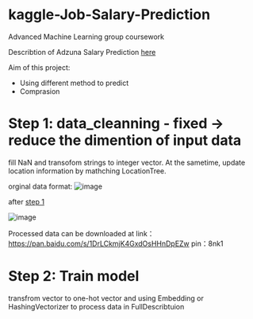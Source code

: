 # kaggle-Job-Salary-Prediction
Advanced Machine Learning group coursework

Describtion of Adzuna Salary Prediction [here](https://www.kaggle.com/c/job-salary-prediction)

Aim of this project:
*    Using different method to predict
*    Comprasion

# Step 1: data_cleanning - fixed -> reduce the dimention of input data

fill NaN and transofom strings to integer vector. At the sametime, update location information by mathching LocationTree.

orginal data format: 
![image](https://raw.githubusercontent.com/Trouble404/kaggle-Job-Salary-Prediction/master/readme_pic/word.PNG)

after [step 1](https://github.com/Trouble404/kaggle-Job-Salary-Prediction/blob/master/job-salary-datacleaning.ipynb)

![image](https://raw.githubusercontent.com/Trouble404/kaggle-Job-Salary-Prediction/master/readme_pic/wordtovec.PNG)

Processed data can be downloaded at link：https://pan.baidu.com/s/1DrLCkmjK4GxdOsHHnDpEZw pin：8nk1

# Step 2: Train model

transfrom vector to one-hot vector and using Embedding or HashingVectorizer to process data in FullDescribtuion

